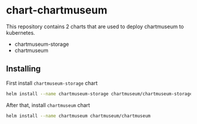 # chart-chartmuseum

This repository contains 2 charts that are used to deploy chartmuseum to kubernetes.

- chartmuseum-storage
- chartmuseum

## Installing

First install `chartmuseum-storage` chart

```bash
helm install --name chartmuseum-storage chartmuseum/chartmuseum-storage
```

After that, install `chartmuseum` chart

```bash
helm install --name chartmuseum chartmuseum/chartmuseum
```